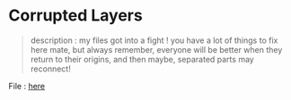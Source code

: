 # Corrupted Layers 

> description : my files got into a fight ! you have a lot of things to fix here mate, but always remember,
>  everyone will be better when they return to their origins, and then maybe, separated parts may reconnect!

File : [here](;)
